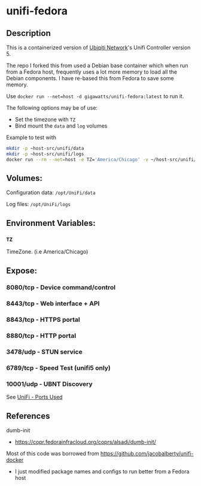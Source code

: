 # unifi-fedora

## Description

This is a containerized version of [Ubiqiti Network](https://www.ubnt.com/)'s Unifi Controller version 5.

The repo I forked this from used a Debian base container which when run from a Fedora host, frequently uses a lot more memory to load all the Debian components. I have re-based this from Fedora to save some memory.

Use `docker run --net=host -d gigawatts/unifi-fedora:latest` to run it.

The following options may be of use:

- Set the timezone with `TZ`
- Bind mount the `data` and `log` volumes

Example to test with

```bash
mkdir -p ~host-src/unifi/data
mkdir -p ~host-src/unifi/logs
docker run --rm --net=host -e TZ='America/Chicago' -v ~/host-src/unifi/data:/opt/UniFi/data -v ~/host-src/unifi/logs:/opt/UniFi/logs --name unifi gigawatts/unifi-fedora:latest
```

## Volumes:

Configuration data: `/opt/UniFi/data`

Log files: `/opt/UniFi/logs`



## Environment Variables:

### `TZ`

TimeZone. (i.e America/Chicago)

## Expose:

### 8080/tcp - Device command/control

### 8443/tcp - Web interface + API

### 8843/tcp - HTTPS portal

### 8880/tcp - HTTP portal

### 3478/udp - STUN service

### 6789/tcp - Speed Test (unifi5 only)

### 10001/udp - UBNT Discovery

See [UniFi - Ports Used](https://help.ubnt.com/hc/en-us/articles/218506997-UniFi-Ports-Used)


## References

dumb-init
- https://copr.fedorainfracloud.org/coprs/alsadi/dumb-init/

Most of this code was borrowed from https://github.com/jacobalberty/unifi-docker
- I just modified package names and configs to run better from a Fedora host
